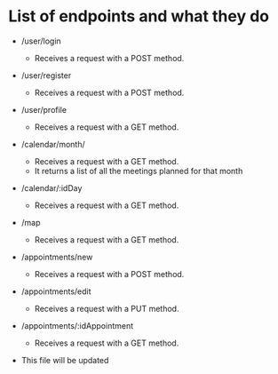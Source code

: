 # List of endpoints and what they do

- /user/login

  - Receives a request with a POST method.

- /user/register

  - Receives a request with a POST method.

- /user/profile

  - Receives a request with a GET method.

- /calendar/month/

  - Receives a request with a GET method.
  - It returns a list of all the meetings planned for that month

- /calendar/:idDay

  - Receives a request with a GET method.

- /map

  - Receives a request with a GET method.

- /appointments/new

  - Receives a request with a POST method.

- /appointments/edit

  - Receives a request with a PUT method.

- /appointments/:idAppointment

  - Receives a request with a GET method.

* This file will be updated
